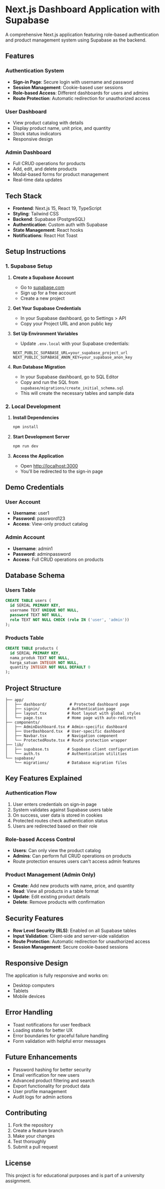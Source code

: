 # Next.js Dashboard Application with Supabase

A comprehensive Next.js application featuring role-based authentication and product management system using Supabase as the backend.

## Features

### Authentication System
- **Sign-in Page**: Secure login with username and password
- **Session Management**: Cookie-based user sessions
- **Role-based Access**: Different dashboards for users and admins
- **Route Protection**: Automatic redirection for unauthorized access

### User Dashboard
- View product catalog with details
- Display product name, unit price, and quantity
- Stock status indicators
- Responsive design

### Admin Dashboard
- Full CRUD operations for products
- Add, edit, and delete products
- Modal-based forms for product management
- Real-time data updates

## Tech Stack

- **Frontend**: Next.js 15, React 19, TypeScript
- **Styling**: Tailwind CSS
- **Backend**: Supabase (PostgreSQL)
- **Authentication**: Custom auth with Supabase
- **State Management**: React hooks
- **Notifications**: React Hot Toast

## Setup Instructions

### 1. Supabase Setup

1. **Create a Supabase Account**
   - Go to [supabase.com](https://supabase.com)
   - Sign up for a free account
   - Create a new project

2. **Get Your Supabase Credentials**
   - In your Supabase dashboard, go to Settings > API
   - Copy your Project URL and anon public key

3. **Set Up Environment Variables**
   - Update `.env.local` with your Supabase credentials:
   ```env
   NEXT_PUBLIC_SUPABASE_URL=your_supabase_project_url
   NEXT_PUBLIC_SUPABASE_ANON_KEY=your_supabase_anon_key
   ```

4. **Run Database Migration**
   - In your Supabase dashboard, go to SQL Editor
   - Copy and run the SQL from `supabase/migrations/create_initial_schema.sql`
   - This will create the necessary tables and sample data

### 2. Local Development

1. **Install Dependencies**
   ```bash
   npm install
   ```

2. **Start Development Server**
   ```bash
   npm run dev
   ```

3. **Access the Application**
   - Open [http://localhost:3000](http://localhost:3000)
   - You'll be redirected to the sign-in page

## Demo Credentials

### User Account
- **Username**: user1
- **Password**: password123
- **Access**: View-only product catalog

### Admin Account
- **Username**: admin1
- **Password**: adminpassword
- **Access**: Full CRUD operations on products

## Database Schema

### Users Table
```sql
CREATE TABLE users (
  id SERIAL PRIMARY KEY,
  username TEXT UNIQUE NOT NULL,
  password TEXT NOT NULL,
  role TEXT NOT NULL CHECK (role IN ('user', 'admin'))
);
```

### Products Table
```sql
CREATE TABLE products (
  id SERIAL PRIMARY KEY,
  nama_produk TEXT NOT NULL,
  harga_satuan INTEGER NOT NULL,
  quantity INTEGER NOT NULL DEFAULT 0
);
```

## Project Structure

```
├── app/
│   ├── dashboard/          # Protected dashboard page
│   ├── signin/            # Authentication page
│   ├── layout.tsx         # Root layout with global styles
│   └── page.tsx           # Home page with auto-redirect
├── components/
│   ├── AdminDashboard.tsx # Admin-specific dashboard
│   ├── UserDashboard.tsx  # User-specific dashboard
│   ├── Navbar.tsx         # Navigation component
│   └── ProtectedRoute.tsx # Route protection wrapper
├── lib/
│   ├── supabase.ts        # Supabase client configuration
│   └── auth.ts            # Authentication utilities
└── supabase/
    └── migrations/        # Database migration files
```

## Key Features Explained

### Authentication Flow
1. User enters credentials on sign-in page
2. System validates against Supabase users table
3. On success, user data is stored in cookies
4. Protected routes check authentication status
5. Users are redirected based on their role

### Role-based Access Control
- **Users**: Can only view the product catalog
- **Admins**: Can perform full CRUD operations on products
- Route protection ensures users can't access admin features

### Product Management (Admin Only)
- **Create**: Add new products with name, price, and quantity
- **Read**: View all products in a table format
- **Update**: Edit existing product details
- **Delete**: Remove products with confirmation

## Security Features

- **Row Level Security (RLS)**: Enabled on all Supabase tables
- **Input Validation**: Client-side and server-side validation
- **Route Protection**: Automatic redirection for unauthorized access
- **Session Management**: Secure cookie-based sessions

## Responsive Design

The application is fully responsive and works on:
- Desktop computers
- Tablets
- Mobile devices

## Error Handling

- Toast notifications for user feedback
- Loading states for better UX
- Error boundaries for graceful failure handling
- Form validation with helpful error messages

## Future Enhancements

- Password hashing for better security
- Email verification for new users
- Advanced product filtering and search
- Export functionality for product data
- User profile management
- Audit logs for admin actions

## Contributing

1. Fork the repository
2. Create a feature branch
3. Make your changes
4. Test thoroughly
5. Submit a pull request

## License

This project is for educational purposes and is part of a university assignment.